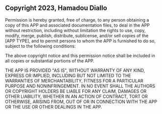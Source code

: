 ## Copyright 2023, Hamadou Diallo

Permission is hereby granted, free of charge, to any person obtaining a copy of this APP and associated documentation files, to deal in the APP without restriction, including without limitation the rights to use, copy, modify, merge, publish, distribute, sublicense, and/or sell copies of the [APP TYPE], and to permit persons to whom the APP is furnished to do so, subject to the following conditions:

The above copyright notice and this permission notice shall be included in all copies or substantial portions of the APP.

THE APP IS PROVIDED "AS IS", WITHOUT WARRANTY OF ANY KIND, EXPRESS OR IMPLIED, INCLUDING BUT NOT LIMITED TO THE WARRANTIES OF MERCHANTABILITY, FITNESS FOR A PARTICULAR PURPOSE AND NONINFRINGEMENT. IN NO EVENT SHALL THE AUTHORS OR COPYRIGHT HOLDERS BE LIABLE FOR ANY CLAIM, DAMAGES OR OTHER LIABILITY, WHETHER IN AN ACTION OF CONTRACT, TORT OR OTHERWISE, ARISING FROM, OUT OF OR IN CONNECTION WITH THE APP OR THE USE OR OTHER DEALINGS IN THE APP.

